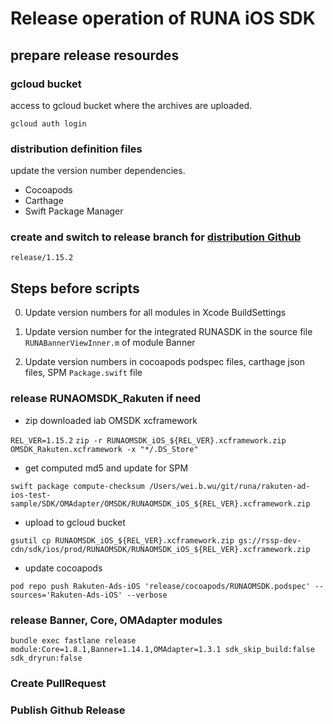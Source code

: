# Release operation of RUNA iOS SDK

## prepare release resourdes

### gcloud bucket
access to gcloud bucket where the archives are uploaded.

`gcloud auth login`

### distribution definition files
update the version number dependencies.
- Cocoapods
- Carthage
- Swift Package Manager

### create and switch to release branch for [distribution Github](https://github.com/rakuten-ads/Rakuten-Ads-iOS)

`release/1.15.2`

## Steps before scripts

0. Update version numbers for all modules in Xcode BuildSettings

0. Update version number for the integrated RUNASDK in the source file `RUNABannerViewInner.m` of module Banner

0. Update version numbers in cocoapods podspec files, carthage json files, SPM `Package.swift` file


### release RUNAOMSDK_Rakuten if need

- zip downloaded iab OMSDK xcframework

`REL_VER=1.15.2`
`zip -r RUNAOMSDK_iOS_${REL_VER}.xcframework.zip OMSDK_Rakuten.xcframework -x "*/.DS_Store"`

- get computed md5 and update for SPM

`swift package compute-checksum /Users/wei.b.wu/git/runa/rakuten-ad-ios-test-sample/SDK/OMAdapter/OMSDK/RUNAOMSDK_iOS_${REL_VER}.xcframework.zip`

- upload to gcloud bucket

`gsutil cp RUNAOMSDK_iOS_${REL_VER}.xcframework.zip gs://rssp-dev-cdn/sdk/ios/prod/RUNAOMSDK/RUNAOMSDK_iOS_${REL_VER}.xcframework.zip`

- update cocoapods

`pod repo push Rakuten-Ads-iOS 'release/cocoapods/RUNAOMSDK.podspec' --sources='Rakuten-Ads-iOS' --verbose`

### release Banner, Core, OMAdapter modules

`bundle exec fastlane release module:Core=1.8.1,Banner=1.14.1,OMAdapter=1.3.1 sdk_skip_build:false sdk_dryrun:false`


### Create PullRequest

### Publish Github Release